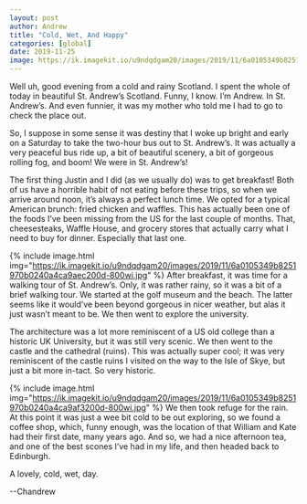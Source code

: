 ```yaml
---
layout: post
author: Andrew
title: "Cold, Wet, And Happy"
categories: [global]
date: 2019-11-25
image: https://ik.imagekit.io/u9ndqdgam20/images/2019/11/6a0105349b8251970b0240a4ef4e1a200b-800wi.jpg
---
```


Well uh, good evening from a cold and rainy Scotland. I spent the whole of today in beautiful St. Andrew’s Scotland. Funny, I know. I’m Andrew. In St. Andrew’s. And even funnier, it was my mother who told me I had to go to check the place out. 

So, I suppose in some sense it was destiny that I woke up bright and early on a Saturday to take the two-hour bus out to St. Andrew’s. It was actually a very peaceful bus ride up, a bit of beautiful scenery, a bit of gorgeous rolling fog, and boom! We were in St. Andrew’s!

The first thing Justin and I did (as we usually do) was to get breakfast! Both of us have a horrible habit of not eating before these trips, so when we arrive around noon, it’s always a perfect lunch time. We opted for a typical American brunch: fried chicken and waffles. This has actually been one of the foods I’ve been missing from the US for the last couple of months. That, cheesesteaks, Waffle House, and grocery stores that actually carry what I need to buy for dinner. Especially that last one.


{% include image.html img="https://ik.imagekit.io/u9ndqdgam20/images/2019/11/6a0105349b8251970b0240a4ca9aec200d-800wi.jpg" %}
After breakfast, it was time for a walking tour of St. Andrew’s. Only, it was rather rainy, so it was a bit of a brief walking tour. We started at the golf museum and the beach. The latter seems like it would’ve been beyond gorgeous in nicer weather, but alas it just wasn’t meant to be. We then went to explore the university. 

The architecture was a lot more reminiscent of a US old college than a historic UK University, but it was still very scenic. We then went to the castle and the cathedral (ruins). This was actually super cool; it was very reminiscent of the castle ruins I visited on the way to the Isle of Skye, but just a bit more in-tact. So very historic.


{% include image.html img="https://ik.imagekit.io/u9ndqdgam20/images/2019/11/6a0105349b8251970b0240a4ca9af3200d-800wi.jpg" %}
We then took refuge for the rain. At this point it was just a wee bit cold to be out exploring, so we found a coffee shop, which, funny enough, was the location of that William and Kate had their first date, many years ago. And so, we had a nice afternoon tea, and one of the best scones I’ve had in my life, and then headed back to Edinburgh.

A lovely, cold, wet, day.

--Chandrew